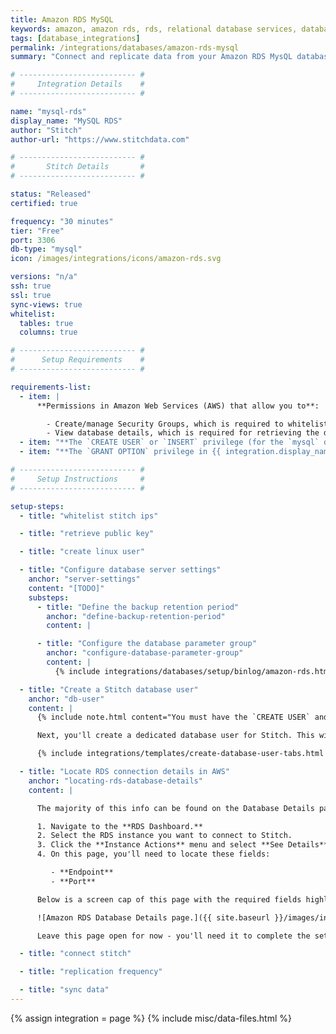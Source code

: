 ```yaml
---
title: Amazon RDS MySQL
keywords: amazon, amazon rds, rds, relational database services, database integration, etl rds, rds etl
tags: [database_integrations]
permalink: /integrations/databases/amazon-rds-mysql
summary: "Connect and replicate data from your Amazon RDS MysQL database using Stitch's MySQL integration."

# -------------------------- #
#     Integration Details    #
# -------------------------- #

name: "mysql-rds"
display_name: "MySQL RDS"
author: "Stitch"
author-url: "https://www.stitchdata.com"

# -------------------------- #
#       Stitch Details       #
# -------------------------- #

status: "Released"
certified: true

frequency: "30 minutes"
tier: "Free"
port: 3306
db-type: "mysql"
icon: /images/integrations/icons/amazon-rds.svg

versions: "n/a"
ssh: true
ssl: true
sync-views: true
whitelist:
  tables: true
  columns: true

# -------------------------- #
#      Setup Requirements    #
# -------------------------- #

requirements-list:
  - item: |
      **Permissions in Amazon Web Services (AWS) that allow you to**:

        - Create/manage Security Groups, which is required to whitelist Stitch's IP addresses.
        - View database details, which is required for retrieving the database's connection details.
  - item: "**The `CREATE USER` or `INSERT` privilege (for the `mysql` database).** The [`CREATE USER` privilege](https://dev.mysql.com/doc/refman/8.0/en/create-user.html) is required to create a database user for Stitch."
  - item: "**The `GRANT OPTION` privilege in {{ integration.display_name }}.** The [`GRANT OPTION` privilege](https://dev.mysql.com/doc/refman/8.0/en/privileges-provided.html#priv_grant-option) is required to grant the necessary privileges to the Stitch database user."

# -------------------------- #
#     Setup Instructions     #
# -------------------------- #

setup-steps:
  - title: "whitelist stitch ips"

  - title: "retrieve public key"

  - title: "create linux user"

  - title: "Configure database server settings"
    anchor: "server-settings"
    content: "[TODO]"
    substeps:
      - title: "Define the backup retention period"
        anchor: "define-backup-retention-period"
        content: |

      - title: "Configure the database parameter group"
        anchor: "configure-database-parameter-group"
        content: |
          {% include integrations/databases/setup/binlog/amazon-rds.html %}

  - title: "Create a Stitch database user"
    anchor: "db-user"
    content: |
      {% include note.html content="You must have the `CREATE USER` and `GRANT OPTION` privileges to complete this step." %} 

      Next, you'll create a dedicated database user for Stitch. This will ensure Stitch is visible in any logs or audits, and allow you to maintain your privilege hierarchy.

      {% include integrations/templates/create-database-user-tabs.html %}

  - title: "Locate RDS connection details in AWS"
    anchor: "locating-rds-database-details"
    content: |

      The majority of this info can be found on the Database Details page in the AWS Console.

      1. Navigate to the **RDS Dashboard.**
      2. Select the RDS instance you want to connect to Stitch.
      3. Click the **Instance Actions** menu and select **See Details**.
      4. On this page, you'll need to locate these fields:

         - **Endpoint**
         - **Port**

      Below is a screen cap of this page with the required fields highlighted:

      ![Amazon RDS Database Details page.]({{ site.baseurl }}/images/integrations/amazon-rds-details-page.png)

      Leave this page open for now - you'll need it to complete the setup in the next step.

  - title: "connect stitch"

  - title: "replication frequency"

  - title: "sync data"
---
```

{% assign integration = page %}
{% include misc/data-files.html %}
